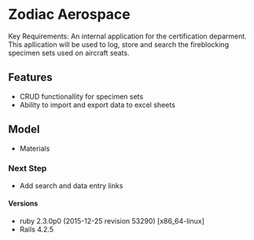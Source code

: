 # Zodiac Aerospace

Key Requirements: An internal application for the certification deparment. This apllication will be used to log, store and search the fireblocking specimen sets used on aircraft seats.

## Features
- CRUD functionallity for specimen sets
- Ability to import and export data to excel sheets

## Model
- Materials


### Next Step
- Add search and data entry links

#### Versions
- ruby 2.3.0p0 (2015-12-25 revision 53290) [x86_64-linux]
- Rails 4.2.5
